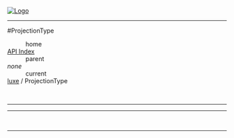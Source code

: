 
[![Logo](../../images/logo.png)](../../index.html)

---

#ProjectionType


&emsp;&emsp;&emsp;home   
[API Index](../../api/index.html#luxe)   
&emsp;&emsp;&emsp;parent    
_none_   
&emsp;&emsp;&emsp;current    
[luxe](./) / ProjectionType

<br/>

---




---



&nbsp;
&nbsp;
&nbsp;

---  


&nbsp;   
&nbsp;   